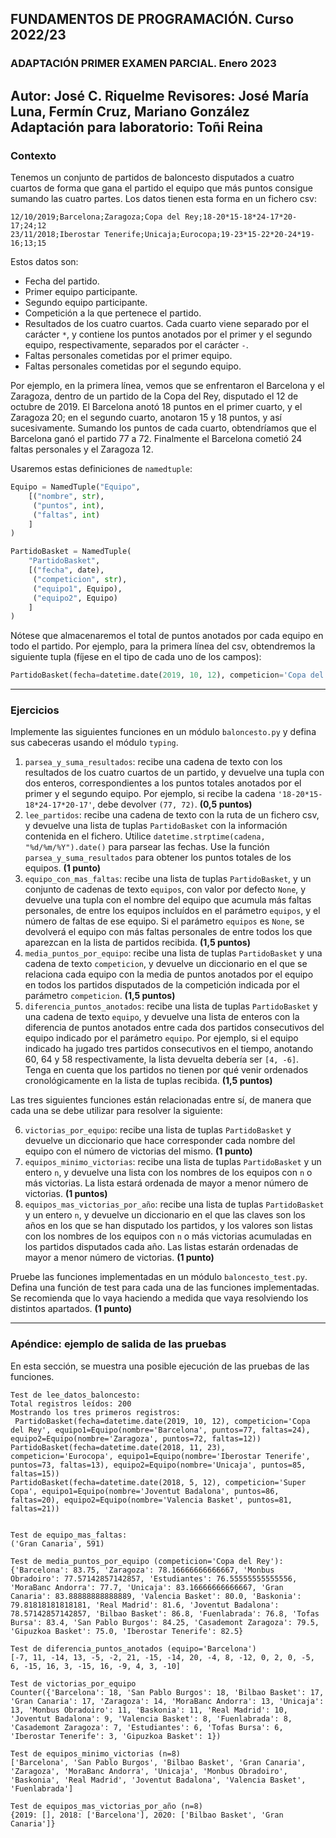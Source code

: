 ## FUNDAMENTOS DE PROGRAMACIÓN. Curso 2022/23
### ADAPTACIÓN PRIMER EXAMEN PARCIAL. Enero 2023

Autor: José C. Riquelme
Revisores: José María Luna, Fermín Cruz, Mariano González
Adaptación para laboratorio: Toñi Reina
---

### Contexto

Tenemos un conjunto de partidos de baloncesto disputados a cuatro cuartos de forma que gana el partido el equipo que más puntos consigue sumando las cuatro partes. Los datos tienen esta forma en un fichero csv:

```
12/10/2019;Barcelona;Zaragoza;Copa del Rey;18-20*15-18*24-17*20-17;24;12
23/11/2018;Iberostar Tenerife;Unicaja;Eurocopa;19-23*15-22*20-24*19-16;13;15
```

Estos datos son: 
* Fecha del partido.
* Primer equipo participante.
* Segundo equipo participante. 
* Competición a la que pertenece el partido.
* Resultados de los cuatro cuartos. Cada cuarto viene separado por el carácter `*`, y contiene los puntos anotados por el primer y el segundo equipo, respectivamente, separados por el carácter `-`.
* Faltas personales cometidas por el primer equipo.
* Faltas personales cometidas por el segundo equipo. 

Por ejemplo, en la primera línea, vemos que se enfrentaron el Barcelona y el Zaragoza, dentro de un partido de la Copa del Rey, disputado el 12 de octubre de 2019. El Barcelona anotó 18 puntos en el primer cuarto, y el Zaragoza 20; en el segundo cuarto, anotaron 15 y 18 puntos, y así sucesivamente. Sumando los puntos de cada cuarto, obtendríamos que el Barcelona ganó el partido 77 a 72. Finalmente el Barcelona cometió 24 faltas personales y el Zaragoza 12. 

Usaremos estas definiciones de `namedtuple`:

```python
Equipo = NamedTuple("Equipo",
    [("nombre", str),
     ("puntos", int),
     ("faltas", int)
    ]
)

PartidoBasket = NamedTuple(
    "PartidoBasket",
    [("fecha", date), 
     ("competicion", str), 
     ("equipo1", Equipo), 
     ("equipo2", Equipo)
    ]
)
```

Nótese que almacenaremos el total de puntos anotados por cada equipo en todo el partido. Por ejemplo, para la primera línea del csv, obtendremos la siguiente tupla (fíjese en el tipo de cada uno de los campos):

```python
PartidoBasket(fecha=datetime.date(2019, 10, 12), competicion='Copa del Rey', equipo1=Equipo(nombre='Barcelona', puntos=77, faltas=24), equipo2=Equipo(nombre='Zaragoza', puntos=72, faltas=12))
```

---
### Ejercicios

Implemente las siguientes funciones en un módulo `baloncesto.py` y defina sus cabeceras usando el módulo ```typing```.  

1. `parsea_y_suma_resultados`: recibe una cadena de texto con los resultados de los cuatro cuartos de un partido, y devuelve una tupla con dos enteros, correspondientes a los puntos totales anotados por el primer y el segundo equipo. Por ejemplo, si recibe la cadena `'18-20*15-18*24-17*20-17'`, debe devolver `(77, 72)`. **(0,5 puntos)**
2. `lee_partidos`: recibe una cadena de texto con la ruta de un fichero csv, y devuelve una lista de tuplas `PartidoBasket` con la información contenida en el fichero. Utilice `datetime.strptime(cadena, "%d/%m/%Y").date()` para parsear las fechas. Use la función `parsea_y_suma_resultados` para obtener los puntos totales de los equipos. **(1 punto)**
3. `equipo_con_mas_faltas`: recibe una lista de tuplas `PartidoBasket`, y un conjunto de cadenas de texto `equipos`, con valor por defecto `None`, y devuelve una tupla con el nombre del equipo que acumula más faltas personales, de entre los equipos incluídos en el parámetro `equipos`, y el número de faltas de ese equipo. Si el parámetro `equipos` es `None`, se devolverá el equipo con más faltas personales de entre todos los que aparezcan en la lista de partidos recibida. **(1,5 puntos)**
4. `media_puntos_por_equipo`: recibe una lista de tuplas `PartidoBasket` y una cadena de texto `competicion`, y devuelve un diccionario en el que se relaciona cada equipo con la media de puntos anotados por el equipo en todos los partidos disputados de la competición indicada por el parámetro `competicion`. **(1,5 puntos)**
5. `diferencia_puntos_anotados`: recibe una lista de tuplas `PartidoBasket` y una cadena de texto `equipo`, y devuelve una lista de enteros con la diferencia de puntos anotados entre cada dos partidos consecutivos del equipo indicado por el parámetro `equipo`. Por ejemplo, si el equipo indicado ha jugado tres partidos consecutivos en el tiempo, anotando 60, 64 y 58 respectivamente, la lista devuelta debería ser `[4, -6]`. Tenga en cuenta que los partidos no tienen por qué venir ordenados cronológicamente en la lista de tuplas recibida. **(1,5 puntos)**

Las tres siguientes funciones están relacionadas entre sí, de manera que cada una se debe utilizar para resolver la siguiente:

6. `victorias_por_equipo`: recibe una lista de tuplas `PartidoBasket` y devuelve un diccionario que hace corresponder cada nombre del equipo con el número de victorias del mismo. **(1 punto)**
7. `equipos_minimo_victorias`: recibe una lista de tuplas `PartidoBasket` y un entero `n`, y devuelve una lista con los nombres de los equipos con `n` o más victorias. La lista estará ordenada de mayor a menor número de victorias. **(1 puntos)**
8. `equipos_mas_victorias_por_año`: recibe una lista de tuplas `PartidoBasket` y un entero `n`, y devuelve un diccionario en el que las claves son los años en los que se han disputado los partidos, y los valores son listas con los nombres de los equipos con `n` o más victorias acumuladas en los partidos disputados cada año. Las listas estarán ordenadas de mayor a menor número de victorias. **(1 punto)**

Pruebe las funciones implementadas en un módulo `baloncesto_test.py`. Defina una función de test para cada una de las funciones implementadas. Se recomienda que lo vaya haciendo a medida que vaya resolviendo los distintos apartados. **(1 punto)**

---
### Apéndice: ejemplo de salida de las pruebas

En esta sección, se muestra una posible ejecución de las pruebas de las funciones.

```
Test de lee_datos_baloncesto:
Total registros leídos: 200
Mostrando los tres primeros registros:
 PartidoBasket(fecha=datetime.date(2019, 10, 12), competicion='Copa del Rey', equipo1=Equipo(nombre='Barcelona', puntos=77, faltas=24), equipo2=Equipo(nombre='Zaragoza', puntos=72, faltas=12))   
PartidoBasket(fecha=datetime.date(2018, 11, 23), competicion='Eurocopa', equipo1=Equipo(nombre='Iberostar Tenerife', puntos=73, faltas=13), equipo2=Equipo(nombre='Unicaja', puntos=85, faltas=15))
PartidoBasket(fecha=datetime.date(2018, 5, 12), competicion='Super Copa', equipo1=Equipo(nombre='Joventut Badalona', puntos=86, faltas=20), equipo2=Equipo(nombre='Valencia Basket', puntos=81, faltas=21))


Test de equipo_mas_faltas:
('Gran Canaria', 591)

Test de media_puntos_por_equipo (competicion='Copa del Rey'):
{'Barcelona': 83.75, 'Zaragoza': 78.16666666666667, 'Monbus Obradoiro': 77.57142857142857, 'Estudiantes': 76.55555555555556, 'MoraBanc Andorra': 77.7, 'Unicaja': 83.16666666666667, 'Gran Canaria': 83.88888888888889, 'Valencia Basket': 80.0, 'Baskonia': 79.81818181818181, 'Real Madrid': 81.6, 'Joventut Badalona': 78.57142857142857, 'Bilbao Basket': 86.8, 'Fuenlabrada': 76.8, 'Tofas Bursa': 83.4, 'San Pablo Burgos': 84.25, 'Casademont Zaragoza': 79.5, 'Gipuzkoa Basket': 75.0, 'Iberostar Tenerife': 82.5}

Test de diferencia_puntos_anotados (equipo='Barcelona')
[-7, 11, -14, 13, -5, -2, 21, -15, -14, 20, -4, 8, -12, 0, 2, 0, -5, 6, -15, 16, 3, -15, 16, -9, 4, 3, -10]

Test de victorias_por_equipo
Counter({'Barcelona': 18, 'San Pablo Burgos': 18, 'Bilbao Basket': 17, 'Gran Canaria': 17, 'Zaragoza': 14, 'MoraBanc Andorra': 13, 'Unicaja': 13, 'Monbus Obradoiro': 11, 'Baskonia': 11, 'Real Madrid': 10, 'Joventut Badalona': 9, 'Valencia Basket': 8, 'Fuenlabrada': 8, 'Casademont Zaragoza': 7, 'Estudiantes': 6, 'Tofas Bursa': 6, 'Iberostar Tenerife': 3, 'Gipuzkoa Basket': 1})

Test de equipos_minimo_victorias (n=8)
['Barcelona', 'San Pablo Burgos', 'Bilbao Basket', 'Gran Canaria', 'Zaragoza', 'MoraBanc Andorra', 'Unicaja', 'Monbus Obradoiro', 'Baskonia', 'Real Madrid', 'Joventut Badalona', 'Valencia Basket', 'Fuenlabrada']

Test de equipos_mas_victorias_por_año (n=8)
{2019: [], 2018: ['Barcelona'], 2020: ['Bilbao Basket', 'Gran Canaria']}
```